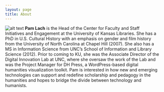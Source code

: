 ```yaml
---
layout: page
title: About
---
```

![alt text](https://lib.ku.edu/sites/lib.ku.edu/files/images/general/organizational-structure/Pam%20Lach%20New.jpg "Pam Lach") **Pam Lach** is the Head of the Center for Faculty and Staff Initiatives and Engagement at the University of Kansas Libraries. She has a PhD in U.S. Cultural History with an emphasis on gender and film history from the University of North Carolina at Chapel Hill (2007). She also has a MS in Information Science from UNC’s School of Information and Library Science (2012). Prior to coming to KU, she was the Associate Director of the Digital Innovation Lab at UNC, where she oversaw the work of the Lab and was the Project Manager for DH Press, a WordPress-based digital humanities visualization toolkit. Pam is interested in how new and emerging technologies can support and redefine scholarship and pedagogy in the humanities and hopes to bridge the divide between technology and humanists.


